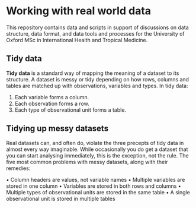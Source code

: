 
<!-- README.md is generated from README.Rmd. Please edit that file -->

# Working with real world data

<!-- badges: start -->

<!-- badges: end -->

This repository contains data and scripts in support of discussions on
data structure, data format, and data tools and processes for the
University of Oxford MSc in International Health and Tropical Medicine.

## Tidy data

**Tidy data** is a standard way of mapping the meaning of a dataset to
its structure. A dataset is messy or tidy depending on how rows, columns
and tables are matched up with observations, variables and types. In
tidy data:

1.  Each variable forms a column.
2.  Each observation forms a row.
3.  Each type of observational unit forms a table.

## Tidying up messy datasets

Real datasets can, and often do, violate the three precepts of tidy data
in almost every way imaginable. While occasionally you do get a dataset
that you can start analysing immediately, this is the exception, not the
rule. The five most common problems with messy datasets, along with
their remedies:

• Column headers are values, not variable names • Multiple variables are
stored in one column • Variables are stored in both rows and columns •
Multiple types of observational units are stored in the same table • A
single observational unit is stored in multiple tables
